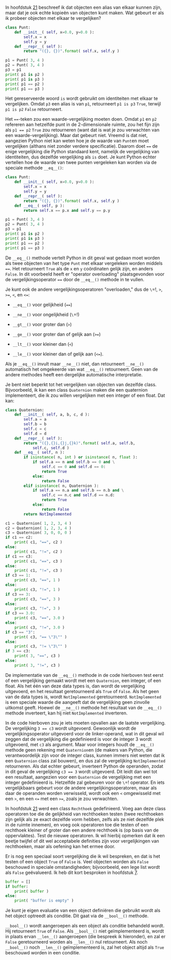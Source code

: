 In hoofdstuk
<a href="#ch:objectorientation" data-reference-type="ref" data-reference="ch:objectorientation">21</a>
beschreef ik dat objecten een alias van elkaar kunnen zijn, maar dat je
ook echte kopieën van objecten kunt maken. Wat gebeurt er als ik probeer
objecten met elkaar te vergelijken?

```python
class Punt:
    def __init__( self, x=0.0, y=0.0 ):
        self.x = x
        self.y = y
    def __repr__( self ):
        return "({}, {})".format( self.x, self.y )

p1 = Punt( 3, 4 )
p2 = Punt( 3, 4 )
p3 = p1
print( p1 is p2 )
print( p1 is p3 )
print( p1 == p2 )
print( p1 == p3 )
```

Het gereserveerde woord `is` wordt gebruikt om identiteiten met elkaar
te vergelijken. Omdat `p3` een alias is van `p1`, retourneert `p1 is p3`
`True`, terwijl `p1 is p2` `False` retourneert.

Het `==`-teken zou een waarde-vergelijking moeten doen. Omdat `p1` en
`p2` refereren aan hetzelfde punt in de 2-dimensionale ruimte, zou het
fijn zijn als `p1 == p2` `True` zou retourneren (want dat is wat je zou
verwachten van een waarde-vergelijking). Maar dat gebeurt niet. Vreemd
is dat niet, aangezien Python niet kan weten hoe je de waarde van
`Punt`en moet vergelijken (althans niet zonder verdere specificatie).
Daarom doet `==` de enige vergelijking die Python standaard kent,
namelijk de vergelijking van identiteiten, dus dezelfde vergelijking als
`is` doet. Je kunt Python echter vertellen hoe de waarde van twee punten
vergeleken kan worden via de speciale methode `__eq__()`:

```python
class Punt:
    def __init__( self, x=0.0, y=0.0 ):
        self.x = x
        self.y = y
    def __repr__( self ):
        return "({}, {})".format( self.x, self.y )
    def __eq__( self, p ):
        return self.x == p.x and self.y == p.y

p1 = Punt( 3, 4 )
p2 = Punt( 3, 4 )
p3 = p1
print( p1 is p2 )
print( p1 is p3 )
print( p1 == p2 )
print( p1 == p3 )
```

De `__eq__()` methode vertelt Python in dit geval wat gedaan moet worden
als twee objecten van het type `Punt` met elkaar vergeleken worden
middels `==`. Het retourneert `True` als de `x` en `y` coördinaten
gelijk zijn, en anders `False`. In dit voorbeeld heeft er "operator
overloading" plaatsgevonden voor de vergelijkingsoperator `==` door de
`__eq__()` methode in te vullen.

Je kunt ook de andere vergelijkingsoperatoren "overloaden," dus de
`\`=!, `>`, `>=`, `<`, en `<=`:

-   `__eq__()` voor gelijkheid (`==`)

-   `__ne__()` voor ongelijkheid (`\`=!)

-   `__gt__()` voor groter dan (`>`)

-   `__ge__()` voor groter dan of gelijk aan (`>=`)

-   `__lt__()` voor kleiner dan (`<`)

-   `__le__()` voor kleiner dan of gelijk aan (`<=`).

Als je `__eq__()` invult maar `__ne__()` niet, dan retourneert
`__ne__()` automatisch het omgekeerde van wat `__eq__()` retourneert.
Geen van de andere methodes heeft een dergelijke automatische
interpretatie.

Je bent niet beperkt tot het vergelijken van objecten van dezelfde
class. Bijvoorbeeld, ik kan een class `Quaternion` maken die een
quaternion implementeert, die ik zou willen vergelijken met een integer
of een float. Dat kan:

```python
class Quaternion:
    def __init__( self, a, b, c, d ):
        self.a = a
        self.b = b
        self.c = c
        self.d = d
    def __repr__( self ):
        return "({},{}i,{}j,{}k)".format( self.a, self.b, 
            self.c, self.d )
    def __eq__( self, n ):
        if isinstance( n, int ) or isinstance( n, float ):
            if self.a == n and self.b == 0 and \
                self.c == 0 and self.d == 0:
                return True
            else:
                return False
        elif isinstance( n, Quaternion ):
            if self.a == n.a and self.b == n.b and \
                self.c == n.c and self.d == n.d:
                return True
            else:
                return False
        return NotImplemented

c1 = Quaternion( 1, 2, 3, 4 )
c2 = Quaternion( 1, 2, 3, 4 )
c3 = Quaternion( 3, 0, 0, 0 )
if c1 == c2:
    print( c1, "==", c2 )
else:
    print( c1, "!=", c2 )
if c1 == c3:
    print( c1, "==", c3 )
else:
    print( c1, "!=", c3 )
if c3 == 1:
    print( c3, "==", 1 )
else:
    print( c3, "!=", 1 )
if c3 == 3:
    print( c3, "==", 3 )
else:
    print( c3, "!=", 3 )
if c3 == 3.0:
    print( c3, "==", 3.0 )
else:
    print( c3, "!=", 3.0 )
if c3 == "3":
    print( c3, "== \"3\"" )
else:
    print( c3, "!= \"3\"" ) 
if 3 == c3:
    print( 3, "==", c3 )
else:
    print( 3, "!=", c3 )
```

De implementatie van de `__eq__()` methode in de code hierboven test
eerst of een vergelijking gemaakt wordt met een `Quaternion`, een
integer, of een float. Als het één van deze data types is, dan wordt de
vergelijking uitgevoerd, en het resultaat geretourneerd als `True` of
`False`. Als het geen van de data types is, wordt `NotImplemented`
geretourneerd. `NotImplemented` is een speciale waarde die aangeeft dat
de vergelijking geen zinvolle uitkomst geeft. Hoewel de `__ne__()`
methode het resultaat van de `__eq__()` methode inverteert, kan hij niet
`NotImplemented` inverteren.

In de code hierboven zou je iets moeten opvallen aan de laatste
vergelijking. De vergelijking `3 == c3` wordt uitgevoerd. Gewoonlijk
wordt de vergelijkingsoperator uitgevoerd voor de linker-operand, wat in
dit geval wil zeggen dat de vergelijking die gedefinieerd is voor de
integer 3 wordt uitgevoerd, met `c3` als argument. Maar voor integers
houdt de `__eq__()` methode geen rekening met `Quaternion`en (de makers
van Python, die verantwoordelijk zijn voor de integer class, kunnen
immers niet weten dat ik een `Quaternion` class zal bouwen), en dus zal
de vergelijking `NotImplemented` retourneren. Als dat echter gebeurt,
inverteert Python de operanden, zodat in dit geval de vergelijking
`c3 == 3` wordt uitgevoerd. Dit leidt dan wel tot een resultaat,
aangezien voor een `Quaternion` de vergelijking met een integer
gedefinieerd is. Hetzelfde zal gebeuren voor de `\`=! operator. En iets
vergelijkbaars gebeurt voor de andere vergelijkingsoperatoren, maar als
daar de operanden worden verwisseld, wordt ook een `<` omgewisseld met
een `>`, en een `<=` met een `>=`, zoals je zou verwachten.

In hoofdstuk
<a href="#ch:objectorientation" data-reference-type="ref" data-reference="ch:objectorientation">21</a>
werd een class `Rechthoek` gedefinieerd. Voeg aan deze class operatoren
toe die de gelijkheid van rechthoeken testen (twee rechthoeken zijn
gelijk als ze exact dezelfde vorm hebben, zelfs als ze niet dezelfde
plek in de ruimte innemen), en voeg ook operatoren toe die testen of een
rechthoek kleiner of groter dan een andere rechthoek is (op basis van de
oppervlaktes). Test de nieuwe operatoren. Ik wil hierbij opmerken dat ik
een beetje twijfel of dit wel acceptabele definities zijn voor
vergelijkingen van rechthoeken, maar als oefening kan het ermee door.

Er is nog een speciaal soort vergelijking die ik wil bespreken, en dat
is het testen of een object `True` of `False` is. Veel objecten worden
als `False` beschouwd in speciale omstandigheden; bijvoorbeeld, een lege
list wordt als `False` geëvalueerd. Ik heb dit kort besproken in
hoofdstuk
<a href="#ch:conditions" data-reference-type="ref" data-reference="ch:conditions">7</a>.

```python
buffer = []
if buffer:
    print( buffer )
else:
    print( "buffer is empty" )
```

Je kunt je eigen evaluatie van een object definiëren die gebruikt wordt
als het object optreedt als conditie. Dit gaat via de `__bool__()`
methode.

`__bool__()` wordt aangeroepen als een object als conditie behandeld
wordt. Hij retourneert `True` of `False`. Als `__bool__()` niet
geïmplementeerd is, wordt in plaats ervan `__len__()` aangeroepen (die
bespreek ik hieronder), en zal er `False` geretourneerd worden als
`__len__()` nul retourneert. Als noch `__bool__()` noch `__len__()`
geïmplementeerd is, zal het object altijd als `True` beschouwd worden in
een conditie.
